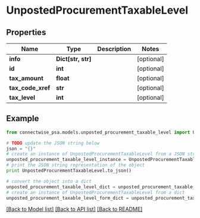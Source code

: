 # UnpostedProcurementTaxableLevel


## Properties
Name | Type | Description | Notes
------------ | ------------- | ------------- | -------------
**info** | **Dict[str, str]** |  | [optional] 
**id** | **int** |  | [optional] 
**tax_amount** | **float** |  | [optional] 
**tax_code_xref** | **str** |  | [optional] 
**tax_level** | **int** |  | [optional] 

## Example

```python
from connectwise_psa.models.unposted_procurement_taxable_level import UnpostedProcurementTaxableLevel

# TODO update the JSON string below
json = "{}"
# create an instance of UnpostedProcurementTaxableLevel from a JSON string
unposted_procurement_taxable_level_instance = UnpostedProcurementTaxableLevel.from_json(json)
# print the JSON string representation of the object
print UnpostedProcurementTaxableLevel.to_json()

# convert the object into a dict
unposted_procurement_taxable_level_dict = unposted_procurement_taxable_level_instance.to_dict()
# create an instance of UnpostedProcurementTaxableLevel from a dict
unposted_procurement_taxable_level_form_dict = unposted_procurement_taxable_level.from_dict(unposted_procurement_taxable_level_dict)
```
[[Back to Model list]](../README.md#documentation-for-models) [[Back to API list]](../README.md#documentation-for-api-endpoints) [[Back to README]](../README.md)


